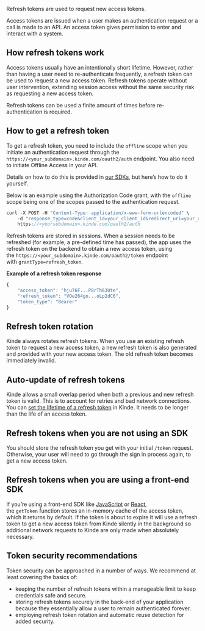 
Refresh tokens are used to request new access tokens.

Access tokens are issued when a user makes an authentication request or a call is made to an API. An access token gives permission to enter and interact with a system.

## How refresh tokens work

Access tokens usually have an intentionally short lifetime. However, rather than having a user need to re-authenticate frequently, a refresh token can be used to request a new access token. Refresh tokens operate without user intervention, extending session access without the same security risk as requesting a new access token.

Refresh tokens can be used a finite amount of times before re-authentication is required.

## How to get a refresh token

To get a refresh token, you need to include the `offline` scope when you initiate an authentication request through the `https://<your_subdomain>.kinde.com/oauth2/auth` endpoint. You also need to initiate Offline Access in your API.

Details on how to do this is provided in [our SDKs](/developer-tools/about/our-sdks/), but here’s how to do it yourself.

Below is an example using the Authorization Code grant, with the `offline` scope being one of the scopes passed to the authentication request.

```jsx
curl -X POST -H "Content-Type: application/x-www-form-urlencoded" \
    -d "response_type=code&client_id=your_client_id&redirect_uri=your_redirect_uri&scope=offline%20email%20openid%20profile&grant_type=authorization_code" \
    https://<yoursubdomain>.kinde.com/oauth2/auth
```

Refresh tokens are stored in sessions. When a session needs to be refreshed (for example, a pre-defined time has passed), the app uses the refresh token on the backend to obtain a new access token, using the `https://<your_subdomain>.kinde.com/oauth2/token` endpoint with `grantType=refresh_token`.

**Example of a refresh token response**

```jsx
{
	"access_token": "hju76F...P8rTh63Ute",
	"refresh_token": "VOe264go...oLp2dC6",
	"token_type": "Bearer"
}
```

## Refresh token rotation

Kinde always rotates refresh tokens. When you use an existing refresh token to request a new access token, a new refresh token is also generated and provided with your new access token. The old refresh token becomes immediately invalid.

## Auto-update of refresh tokens

Kinde allows a small overlap period when both a previous and new refresh token is valid. This is to account for retries and bad network connections. You can [set the lifetime of a refresh token](/build/tokens/configure-tokens/) in Kinde. It needs to be longer than the life of an access token.

## Refresh tokens when you are not using an SDK

You should store the refresh token you get with your initial `/token` request. Otherwise, your user will need to go through the sign in process again, to get a new access token.

## Refresh tokens when you are using a front-end SDK

If you’re using a front-end SDK like [JavaScript](/developer-tools/sdks/frontend/javascript-sdk/) or [React](/developer-tools/sdks/frontend/react-sdk/), the `getToken` function stores an in-memory cache of the access token, which it returns by default. If the token is about to expire it will use a refresh token to get a new access token from Kinde silently in the background so additional network requests to Kinde are only made when absolutely necessary.

## Token security recommendations

Token security can be approached in a number of ways. We recommend at least covering the basics of:

- keeping the number of refresh tokens within a manageable limit to keep credentials safe and secure.
- storing refresh tokens securely in the back-end of your application because they essentially allow a user to remain authenticated forever.
- employing refresh token rotation and automatic reuse detection for added security.
